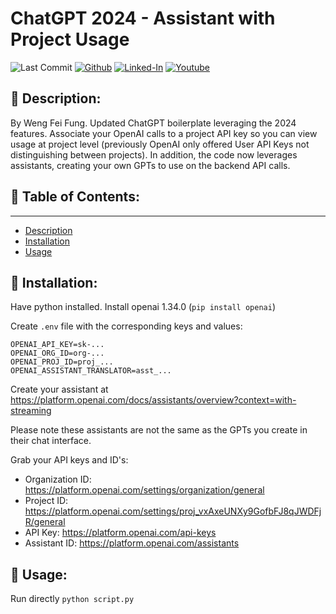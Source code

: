 
# ChatGPT 2024 - Assistant with Project Usage

![Last Commit](https://img.shields.io/github/last-commit/Siphon880gh/chatgpt-2024/main)
<a target="_blank" href="https://github.com/Siphon880gh" rel="nofollow"><img src="https://img.shields.io/badge/GitHub--blue?style=social&logo=GitHub" alt="Github" data-canonical-src="https://img.shields.io/badge/GitHub--blue?style=social&logo=GitHub" style="max-width:8.5ch;"></a>
<a target="_blank" href="https://www.linkedin.com/in/weng-fung/" rel="nofollow"><img src="https://img.shields.io/badge/LinkedIn-blue?style=flat&logo=linkedin&labelColor=blue" alt="Linked-In" data-canonical-src="https://img.shields.io/badge/LinkedIn-blue?style=flat&amp;logo=linkedin&amp;labelColor=blue" style="max-width:10ch;"></a>
<a target="_blank" href="https://www.youtube.com/@WayneTeachesCode/" rel="nofollow"><img src="https://img.shields.io/badge/Youtube-red?style=flat&logo=youtube&labelColor=red" alt="Youtube" data-canonical-src="https://img.shields.io/badge/Youtube-red?style=flat&amp;logo=youtube&amp;labelColor=red" style="max-width:10ch;"></a>

## :page_facing_up: Description:
By Weng Fei Fung. Updated ChatGPT boilerplate leveraging the 2024 features. Associate your OpenAI calls to a project API key so you can view usage at project level (previously OpenAI only offered User API Keys not distinguishing between projects). In addition, the code now leverages assistants, creating your own GPTs to use on the backend API calls.

## :open_file_folder: Table of Contents:
---
- [Description](#page_facing_up-description)
- [Installation](#minidisc-installation)
- [Usage](#runner-usage)

## :minidisc: Installation:
Have python installed. Install openai 1.34.0 (`pip install openai`)

Create `.env` file with the corresponding keys and values:
```
OPENAI_API_KEY=sk-...
OPENAI_ORG_ID=org-...
OPENAI_PROJ_ID=proj_...
OPENAI_ASSISTANT_TRANSLATOR=asst_...
```

Create your assistant at
https://platform.openai.com/docs/assistants/overview?context=with-streaming

Please note these assistants are not the same as the GPTs you create in their chat interface.

Grab your API keys and ID's:
- Organization ID: https://platform.openai.com/settings/organization/general
- Project ID: https://platform.openai.com/settings/proj_vxAxeUNXy9GofbFJ8qJWDFjR/general
- API Key: https://platform.openai.com/api-keys
- Assistant ID: https://platform.openai.com/assistants

## :runner: Usage:
Run directly `python script.py`
